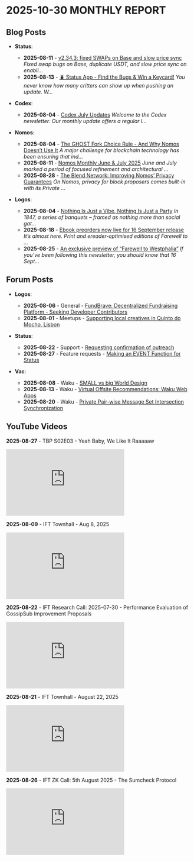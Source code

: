 # **2025-10-30 MONTHLY REPORT**
## Blog Posts

* **Status**:

  * **2025-08-11** - [v2.34.3: fixed SWAPs on Base and slow price sync](https://status.app/blog/v2-34-3-fixed-swaps-on-base-and-slow-price-sync)
    _Fixed swap bugs on Base, duplicate USDT, and slow price sync on enabli..._
  * **2025-08-13** - [🪲 Status App - Find the Bugs & Win a Keycard!](https://status.app/blog/status-app-find-the-bugs-win-a-keycard-2)
    _You never know how many critters can show up when pushing an update. W..._

* **Codex**:

  * **2025-08-04** - [Codex July Updates](https://blog.codex.storage/codex-july-updates)
    _Welcome to the Codex newsletter. Our monthly update offers a regular l..._

* **Nomos**:

  * **2025-08-04** - [The GHOST Fork Choice Rule - And Why Nomos Doesn’t Use It](https://blog.nomos.tech/the-ghost-fork-choice-rule-and-why-nomos-doesnt-use-it)
    _A major challenge for blockchain technology has been ensuring that ind..._
  * **2025-08-11** - [Nomos Monthly June & July 2025](https://blog.nomos.tech/nomos-monthly-june-july-2025)
    _June and July marked a period of focused refinement and architectural ..._
  * **2025-08-28** - [The Blend Network: Improving Nomos’ Privacy Guarantees](https://blog.nomos.tech/the-blend-network-improving-nomos-privacy-guarantees)
    _On Nomos, privacy for block proposers comes built-in with its Private ..._

* **Logos**:

  * **2025-08-04** - [Nothing Is Just a Vibe, Nothing Is Just a Party](https://press.logos.co/article/nothing-is-just-a-vibe-nothing-is-just-a-party)
    _In 1847, a series of banquets – framed as nothing more than social gat..._
  * **2025-08-18** - [Ebook preorders now live for 16 September release](https://press.logos.co/article/untitled-2)
    _It’s almost here. Print and ereader-optimised editions of Farewell to ..._
  * **2025-08-25** - [An exclusive preview of “Farewell to Westphalia”](https://press.logos.co/article/an-exclusive-preview-of-farewell-to-westphalia-2)
    _If you’ve been following this newsletter, you should know that 16 Sept..._


## Forum Posts

* **Logos**:
  * **2025-08-06** - 
<span class="category">General</span> - [FundBrave: Decentralized Fundraising Platform - Seeking Developer Contributors](https://forum.logos.co/t/fundbrave-decentralized-fundraising-platform-seeking-developer-contributors/572/1)
  * **2025-08-01** - 
<span class="category">Meetups</span> - [Supporting local creatives in Quinto do Mocho, Lisbon](https://forum.logos.co/t/supporting-local-creatives-in-quinto-do-mocho-lisbon/567/1)

* **Status**:
  * **2025-08-22** - 
<span class="category">Support</span> - [Requesting confirmation of outreach](https://discuss.status.app/t/requesting-confirmation-of-outreach/5056/1)
  * **2025-08-27** - 
<span class="category">Feature requests</span> - [Making an EVENT Function for Status](https://discuss.status.app/t/making-an-event-function-for-status/5060/1)

* **Vac**:
  * **2025-08-08** - 
<span class="category">Waku</span> - [SMALL vs big World Design](https://forum.vac.dev/t/small-vs-big-world-design/555/1)
  * **2025-08-13** - 
<span class="category">Waku</span> - [Virtual Offsite Recommendations: Waku Web Apps](https://forum.vac.dev/t/virtual-offsite-recommendations-waku-web-apps/558/1)
  * **2025-08-20** - 
<span class="category">Waku</span> - [Private Pair-wise Message Set Intersection Synchronization](https://forum.vac.dev/t/private-pair-wise-message-set-intersection-synchronization/560/1)


## YouTube Videos

**2025-08-27** - TBP S02E03 - Yeah Baby, We Like It Raaaaaw

<iframe width="320" height="180" src="https://www.youtube.com/embed/4GTpILipAlc" title="TBP S02E03 - Yeah Baby, We Like It Raaaaaw" frameborder="0" allowfullscreen></iframe>

**2025-08-09** - IFT Townhall - Aug 8, 2025

<iframe width="320" height="180" src="https://www.youtube.com/embed/PCRZ68Ht44M" title="IFT Townhall - Aug 8, 2025" frameborder="0" allowfullscreen></iframe>

**2025-08-22** - IFT Research Call: 2025-07-30 - Performance Evaluation of GossipSub Improvement Proposals

<iframe width="320" height="180" src="https://www.youtube.com/embed/ZKTVMr6FqtI" title="IFT Research Call: 2025-07-30 - Performance Evaluation of GossipSub Improvement Proposals" frameborder="0" allowfullscreen></iframe>

**2025-08-21** - IFT Townhall - August 22, 2025

<iframe width="320" height="180" src="https://www.youtube.com/embed/kfNSVbq9Esc" title="IFT Townhall - August 22, 2025" frameborder="0" allowfullscreen></iframe>

**2025-08-26** - IFT ZK Call: 5th August 2025 - The Sumcheck Protocol

<iframe width="320" height="180" src="https://www.youtube.com/embed/rJpjX_3JxwE" title="IFT ZK Call: 5th August 2025 - The Sumcheck Protocol" frameborder="0" allowfullscreen></iframe>



